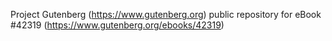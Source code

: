Project Gutenberg (https://www.gutenberg.org) public repository for eBook #42319 (https://www.gutenberg.org/ebooks/42319)
